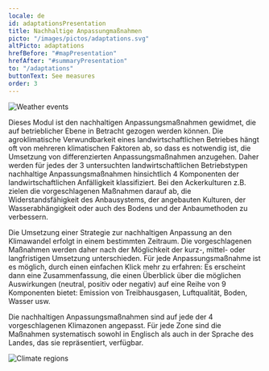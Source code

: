 ```yaml
---
locale: de
id: adaptationsPresentation
title: Nachhaltige Anpassungmaßnahmen
picto: "/images/pictos/adaptations.svg"
altPicto: adaptations
hrefBefore: "#mapPresentation"
hrefAfter: "#summaryPresentation"
to: "/adaptations"
buttonText: See measures
order: 3
---
```


![](https://res.cloudinary.com/solagro/image/upload/v1583238492/homepage/weather_events_bpmfaq.png "Weather events")

Dieses Modul ist den nachhaltigen Anpassungsmaßnahmen gewidmet, die auf betrieblicher Ebene in Betracht gezogen werden können. Die agroklimatische Verwundbarkeit eines landwirtschaftlichen Betriebes hängt oft von mehreren klimatischen Faktoren ab, so dass es notwendig ist, die Umsetzung von differenzierten Anpassungsmaßnahmen anzugehen. Daher werden für jedes der 3 untersuchten landwirtschaftlichen Betriebstypen nachhaltige Anpassungsmaßnahmen hinsichtlich 4 Komponenten der landwirtschaftlichen Anfälligkeit klassifiziert. Bei den Ackerkulturen z.B. zielen die vorgeschlagenen Maßnahmen darauf ab, die Widerstandsfähigkeit des Anbausystems, der angebauten Kulturen, der Wasserabhängigkeit oder auch des Bodens und der Anbaumethoden zu verbessern.

Die Umsetzung einer Strategie zur nachhaltigen Anpassung an den Klimawandel erfolgt in einem bestimmten Zeitraum. Die vorgeschlagenen Maßnahmen werden daher nach der Möglichkeit der kurz-, mittel- oder langfristigen Umsetzung unterschieden. Für jede Anpassungsmaßnahme ist es möglich, durch einen einfachen Klick mehr zu erfahren: Es erscheint dann eine Zusammenfassung, die einen Überblick über die möglichen Auswirkungen (neutral, positiv oder negativ) auf eine Reihe von 9 Komponenten bietet: Emission von Treibhausgasen, Luftqualität, Boden, Wasser usw.

Die nachhaltigen Anpassungsmaßnahmen sind auf jede der 4 vorgeschlagenen Klimazonen angepasst. Für jede Zone sind die Maßnahmen systematisch sowohl in Englisch als auch in der Sprache des Landes, das sie repräsentiert, verfügbar.

![](https://res.cloudinary.com/solagro/image/upload/v1583238492/homepage/climate_regions_qgfyo4.png "Climate regions")
